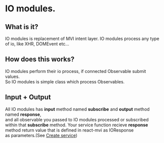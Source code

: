 # IO modules.

## What is it?

IO modules is replacement of MVI intent layer.
IO modules process any type of io, like XHR, DOMEvent etc...

## How does this works?

IO modules perform their io process, if connected Observable submit values.  
So IO modules is simple class which process Observables.

## Input + Output

All IO modules has __input__ method named __subscribe__ and __output__ method named __response__,  
and all observable you passed to IO modules processed or subscribed within that __subscribe__ method.
Your service function recieve __response__ method return value that is defined in react-mvi as IOResponse  
as parameters.(See [Create service](./create_service.md#what-is-ioresponse))
